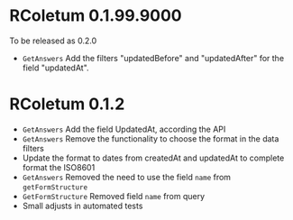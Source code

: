 # RColetum 0.1.99.9000

To be released as 0.2.0

* `GetAnswers` Add the filters "updatedBefore" and "updatedAfter" for the field
"updatedAt".

# RColetum 0.1.2

* `GetAnswers` Add the field UpdatedAt, according the API
* `GetAnswers` Remove the functionality to choose the format in the data filters 
* Update the format to dates from createdAt and updatedAt to complete format the
  ISO8601
* `GetAnswers` Removed the need to use the field `name` from `getFormStructure`
* `GetFormStructure` Removed field `name` from query
* Small adjusts in automated tests
